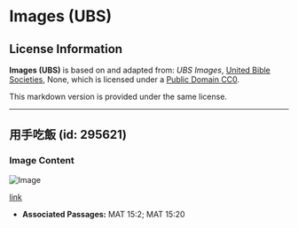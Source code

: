 # Images (UBS)

## License Information

**Images (UBS)** is based on and adapted from: _UBS Images_, [United Bible Societies](https://unitedbiblesocieties.org/), None, which is licensed under a [Public Domain CC0](https://creativecommons.org/public-domain/cc0/).

This markdown version is provided under the same license.



--------------------------------

## 用手吃飯 (id: 295621)

### Image Content

![Image](https://cdn.aquifer.bible/aquifer-content/resources/Media/WEB-0571_eat_with_hands.jpg)

[link](https://cdn.aquifer.bible/aquifer-content/resources/Media/WEB-0571_eat_with_hands.jpg)

* **Associated Passages:** MAT 15:2; MAT 15:20

